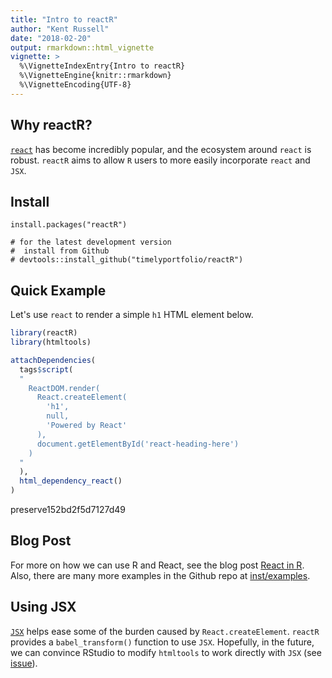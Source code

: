 ```yaml
---
title: "Intro to reactR"
author: "Kent Russell"
date: "2018-02-20"
output: rmarkdown::html_vignette
vignette: >
  %\VignetteIndexEntry{Intro to reactR}
  %\VignetteEngine{knitr::rmarkdown}
  %\VignetteEncoding{UTF-8}
---
```


## Why reactR?

[`react`](https://facebook.github.io/react/) has become incredibly popular, and the ecosystem around `react` is robust.  `reactR` aims to allow `R` users to more easily incorporate `react` and `JSX`.

## Install

```
install.packages("reactR")

# for the latest development version
#  install from Github
# devtools::install_github("timelyportfolio/reactR")
```

## Quick Example

Let's use `react` to render a simple `h1` HTML element below.

<div id="react-heading-here"></div>


```r
library(reactR)
library(htmltools)

attachDependencies(
  tags$script(
  "
    ReactDOM.render(
      React.createElement(
        'h1',
        null,
        'Powered by React'
      ),
      document.getElementById('react-heading-here')
    )
  "
  ),
  html_dependency_react()
)
```

preserve152bd2f5d7127d49

## Blog Post

For more on how we can use R and React, see the blog post [React in R](http://www.jsinr.me/2017/11/19/react-in-r/).  Also, there are many more examples in the Github repo at [inst/examples](https://github.com/timelyportfolio/reactR/tree/master/inst/examples).

## Using JSX

[`JSX`](https://facebook.github.io/react/docs/jsx-in-depth.html) helps ease some of the burden caused by `React.createElement`.  `reactR` provides a `babel_transform()` function to use `JSX`.  Hopefully, in the future, we can convince RStudio to modify `htmltools` to work directly with `JSX` (see [issue](https://github.com/rstudio/htmltools/pull/72)).
